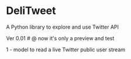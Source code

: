 DeliTweet
=========

A Python library to explore and use Twitter API

Ver 0.01 # @ now it's only a preview and test

1 - model to read a live Twitter public user stream
